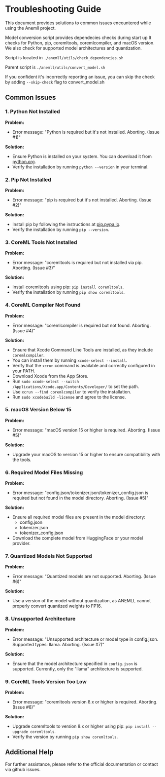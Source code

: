 # Troubleshooting Guide

This document provides solutions to common issues encountered while using the Anemll project.

Model conversion script provides dependecies checks during start up
It checks for Python, pip, coremltools, coremlcompiler, and macOS version.
We also check for supported model architectures and quantization.

Script is located in `./anemll/utils/check_dependencies.sh`

Parent script is `./anemll/utils/convert_model.sh`

If you confident it's incorrectly reporting an issue, you can skip the check by adding `--skip-check` flag to convert_model.sh

## Common Issues

### 1. Python Not Installed
**Problem:**
- Error message: "Python is required but it's not installed. Aborting. (Issue #1)"

**Solution:**
- Ensure Python is installed on your system. You can download it from [python.org](https://www.python.org/downloads/).
- Verify the installation by running `python --version` in your terminal.

### 2. Pip Not Installed
**Problem:**
- Error message: "pip is required but it's not installed. Aborting. (Issue #2)"

**Solution:**
- Install pip by following the instructions at [pip.pypa.io](https://pip.pypa.io/en/stable/installation/).
- Verify the installation by running `pip --version`.

### 3. CoreML Tools Not Installed
**Problem:**
- Error message: "coremltools is required but not installed via pip. Aborting. (Issue #3)"

**Solution:**
- Install coremltools using pip: `pip install coremltools`.
- Verify the installation by running `pip show coremltools`.

### 4. CoreML Compiler Not Found
**Problem:**
- Error message: "coremlcompiler is required but not found. Aborting. (Issue #4)"

**Solution:**
- Ensure that Xcode Command Line Tools are installed, as they include `coremlcompiler`.
- You can install them by running `xcode-select --install`.
- Verify that the `xcrun` command is available and correctly configured in your PATH.
- Download Xcode from the App Store.
- Run `sudo xcode-select --switch /Applications/Xcode.app/Contents/Developer/` to set the path.
- Use `xcrun --find coremlcompiler` to verify the installation.
- Run `sudo xcodebuild -license` and agree to the license.

### 5. macOS Version Below 15
**Problem:**
- Error message: "macOS version 15 or higher is required. Aborting. (Issue #5)"

**Solution:**
- Upgrade your macOS to version 15 or higher to ensure compatibility with the tools.

### 6. Required Model Files Missing
**Problem:**
- Error message: "config.json/tokenizer.json/tokenizer_config.json is required but not found in the model directory. Aborting. (Issue #5)"

**Solution:**
- Ensure all required model files are present in the model directory:
  - config.json
  - tokenizer.json
  - tokenizer_config.json
- Download the complete model from HuggingFace or your model provider.

### 7. Quantized Models Not Supported
**Problem:**
- Error message: "Quantized models are not supported. Aborting. (Issue #6)"

**Solution:**
- Use a version of the model without quantization, as ANEMLL cannot properly convert quantized weights to FP16.

### 8. Unsupported Architecture
**Problem:**
- Error message: "Unsupported architecture or model type in config.json. Supported types: llama. Aborting. (Issue #7)"

**Solution:**
- Ensure that the model architecture specified in `config.json` is supported. Currently, only the "llama" architecture is supported.

### 9. CoreML Tools Version Too Low
**Problem:**
- Error message: "coremltools version 8.x or higher is required. Aborting. (Issue #8)"

**Solution:**
- Upgrade coremltools to version 8.x or higher using pip: `pip install --upgrade coremltools`.
- Verify the version by running `pip show coremltools`.

## Additional Help
For further assistance, please refer to the official documentation or contact via github issues. 